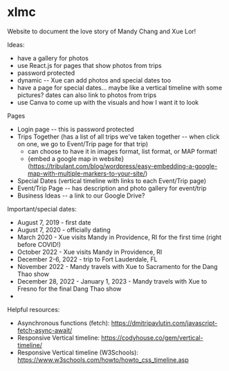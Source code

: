 # xlmc
Website to document the love story of Mandy Chang and Xue Lor!

Ideas:
 - have a gallery for photos
 - use React.js for pages that show photos from trips
 - password protected
 - dynamic -- Xue can add photos and special dates too
 - have a page for special dates... maybe like a vertical timeline with some pictures? dates can also link to photos from trips
 - use Canva to come up with the visuals and how I want it to look

Pages
 - Login page -- this is password protected
 - Trips Together (has a list of all trips we've taken together -- when click on one, we go to Event/Trip page for that trip)
   - can choose to have it in images format, list format, or MAP format!
   - {embed a google map in website}(https://tribulant.com/blog/wordpress/easy-embedding-a-google-map-with-multiple-markers-to-your-site/)
 - Special Dates (vertical timeline with links to each Event/Trip page)
 - Event/Trip Page -- has description and photo gallery for event/trip
 - Business Ideas -- a link to our Google Drive?

Important/special dates:
 - August 7, 2019 - first date
 - August 7, 2020 - officially dating
 - March 2020 - Xue visits Mandy in Providence, RI for the first time (right before COVID!)
 - October 2022 - Xue visits Mandy in Providence, RI
 - December 2-6, 2022 - trip to Fort Lauderdale, FL
 - November 2022 - Mandy travels with Xue to Sacramento for the Dang Thao show
 - December 28, 2022 - January 1, 2023 - Mandy travels with Xue to Fresno for the final Dang Thao show
 - 

Helpful resources:
 - Asynchronous functions (fetch): https://dmitripavlutin.com/javascript-fetch-async-await/
 - Responsive Vertical timeline: https://codyhouse.co/gem/vertical-timeline/
 - Responsive Vertical timeline (W3Schools): https://www.w3schools.com/howto/howto_css_timeline.asp
 